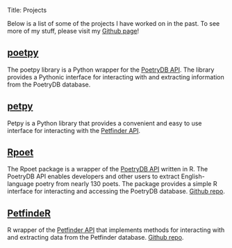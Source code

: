 Title: Projects

<div class="row">
    <section class="push_one ten columns">        
        <p>Below is a list of some of the projects I have worked on in the past. To see more of my stuff, please visit 
        my <a href="https://github.com/aschleg">Github page</a>!</p>
        <article class="valign row project-border">
            <h2><a href="https://github.com/aschleg/poetpy">poetpy</a></h2>
            <p>
                The poetpy library is a Python wrapper for the 
                <a href="http://poetrydb.org/index.html">PoetryDB API</a>. The library provides a Pythonic 
                interface for interacting with and extracting information from the PoetryDB database. 
            </p>
        </article>
        <article class="valign row project-border">
            <h2 class="project-header"><a href="https://github.com/aschleg/petpy">petpy</a></h2>
            <p>
                Petpy is a Python library that provides a convenient and easy to use interface 
                for interacting with the <a href="https://www.petfinder.com/developers/api-docs">Petfinder API</a>.
            </p>
        </article>
        <article class="valign row project-border">
            <h2 class="project-header"><a href="https://CRAN.R-project.org/package=Rpoet">Rpoet</a></h2>
            <p>
                The Rpoet package is a wrapper of the <a href="http://poetrydb.org/index.html">PoetryDB API</a> 
                written in R. The PoetryDB API enables developers and other users to extract English-language 
                poetry from nearly 130 poets. The package provides a simple R interface for interacting and 
                accessing the PoetryDB database. <a href="https://github.com/aschleg/Rpoet">Github repo</a>.
            </p>
        </article>
        <article class="valign row">
            <h2 class="project-header"><a href="https://CRAN.R-project.org/package=PetfindeR">PetfindeR</a></h2>
            <p>
                R wrapper of the <a href="https://www.petfinder.com/developers/api-docs">Petfinder API</a> 
                that implements methods for interacting with and extracting data from the Petfinder database.
                <a href="https://github.com/aschleg/PetfindeR">Github repo</a>.
            </p>
        </article>
    </section>
</div>
